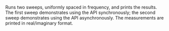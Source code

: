 Runs two sweeps, uniformly spaced in frequency, and prints the results.
The first sweep demonstrates using the API synchronously; the second sweep demonstrates using the API asynchronously.
The measurements are printed in real/imaginary format.

